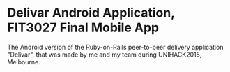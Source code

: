 # Delivar Android Application, FIT3027 Final Mobile App
The Android version of the Ruby-on-Rails peer-to-peer delivery application "Delivar", that was made by me and my team during UNIHACK2015, Melbourne.
